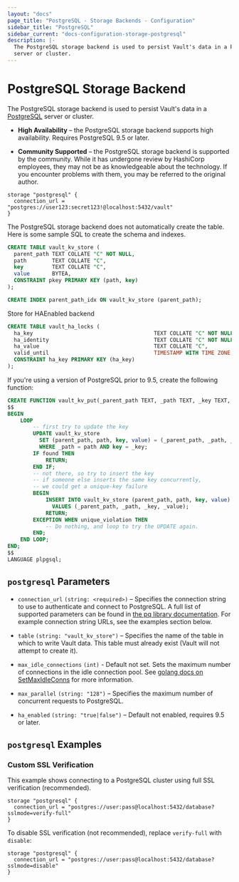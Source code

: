 ```yaml
---
layout: "docs"
page_title: "PostgreSQL - Storage Backends - Configuration"
sidebar_title: "PostgreSQL"
sidebar_current: "docs-configuration-storage-postgresql"
description: |-
  The PostgreSQL storage backend is used to persist Vault's data in a PostgreSQL
  server or cluster.
---
```


# PostgreSQL Storage Backend

The PostgreSQL storage backend is used to persist Vault's data in a
[PostgreSQL][postgresql] server or cluster.

- **High Availability** – the PostgreSQL storage backend supports
  high availability. Requires PostgreSQL 9.5 or later.

- **Community Supported** – the PostgreSQL storage backend is supported by the
  community. While it has undergone review by HashiCorp employees, they may not
  be as knowledgeable about the technology. If you encounter problems with them,
  you may be referred to the original author.

```hcl
storage "postgresql" {
  connection_url = "postgres://user123:secret123!@localhost:5432/vault"
}
```

The PostgreSQL storage backend does not automatically create the table. Here is
some sample SQL to create the schema and indexes.

```sql
CREATE TABLE vault_kv_store (
  parent_path TEXT COLLATE "C" NOT NULL,
  path        TEXT COLLATE "C",
  key         TEXT COLLATE "C",
  value       BYTEA,
  CONSTRAINT pkey PRIMARY KEY (path, key)
);

CREATE INDEX parent_path_idx ON vault_kv_store (parent_path);
```

Store for HAEnabled backend

```sql
CREATE TABLE vault_ha_locks (
  ha_key                                      TEXT COLLATE "C" NOT NULL,
  ha_identity                                 TEXT COLLATE "C" NOT NULL,          
  ha_value                                    TEXT COLLATE "C",  
  valid_until                                 TIMESTAMP WITH TIME ZONE NOT NULL,
  CONSTRAINT ha_key PRIMARY KEY (ha_key)
);
```


If you're using a version of PostgreSQL prior to 9.5, create the following function:

```sql
CREATE FUNCTION vault_kv_put(_parent_path TEXT, _path TEXT, _key TEXT, _value BYTEA) RETURNS VOID AS
$$
BEGIN
    LOOP
        -- first try to update the key
        UPDATE vault_kv_store
          SET (parent_path, path, key, value) = (_parent_path, _path, _key, _value)
          WHERE _path = path AND key = _key;
        IF found THEN
            RETURN;
        END IF;
        -- not there, so try to insert the key
        -- if someone else inserts the same key concurrently,
        -- we could get a unique-key failure
        BEGIN
            INSERT INTO vault_kv_store (parent_path, path, key, value)
              VALUES (_parent_path, _path, _key, _value);
            RETURN;
        EXCEPTION WHEN unique_violation THEN
            -- Do nothing, and loop to try the UPDATE again.
        END;
    END LOOP;
END;
$$
LANGUAGE plpgsql;
```

## `postgresql` Parameters

- `connection_url` `(string: <required>)` – Specifies the connection string to
  use to authenticate and connect to PostgreSQL. A full list of supported
  parameters can be found in [the pq library documentation][pglib]. For example
  connection string URLs, see the examples section below.

- `table` `(string: "vault_kv_store")` – Specifies the name of the table in
  which to write Vault data. This table must already exist (Vault will not
  attempt to create it).

- `max_idle_connections` `(int)` - Default not set. Sets the maximum number of 
  connections in the idle connection pool. See
  [golang docs on SetMaxIdleConns][golang_SetMaxIdleConns] for more information.

- `max_parallel` `(string: "128")` – Specifies the maximum number of concurrent
  requests to PostgreSQL.

- `ha_enabled` `(string: "true|false")` – Default not enabled, requires 9.5 or later.

## `postgresql` Examples

### Custom SSL Verification

This example shows connecting to a PostgreSQL cluster using full SSL
verification (recommended).

```hcl
storage "postgresql" {
  connection_url = "postgres://user:pass@localhost:5432/database?sslmode=verify-full"
}
```

To disable SSL verification (not recommended), replace `verify-full` with
`disable`:

```hcl
storage "postgresql" {
  connection_url = "postgres://user:pass@localhost:5432/database?sslmode=disable"
}
```

[golang_SetMaxIdleConns]: https://golang.org/pkg/database/sql/#DB.SetMaxIdleConns
[postgresql]: https://www.postgresql.org/
[pglib]: https://godoc.org/github.com/lib/pq#hdr-Connection_String_Parameters
